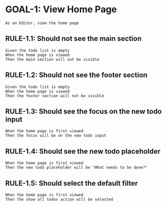 # GOAL-1: View Home Page

```gherkin
As an Editor, view the home page
```

## RULE-1.1: Should not see the main section

```gherkin
Given the todo list is empty
When the home page is viewed
Then the main section will not be visible
```

## RULE-1.2: Should not see the footer section

```gherkin
Given the todo list is empty
When the home page is viewed
Then the footer section will not be visible
```

## RULE-1.3: Should see the focus on the new todo input

```gherkin
When the home page is first viewed
Then the focus will be on the new todo input
```

## RULE-1.4: Should see the new todo placeholder

```gherkin
When the home page is first viewed
Then the new todo placeholder will be "What needs to be done?"
```

## RULE-1.5: Should select the default filter

```gherkin
When the home page is first viewed
Then the show all todos action will be selected
```
